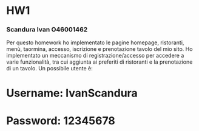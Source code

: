 # HW1
### Scandura Ivan O46001462

Per questo homework ho implementato le pagine homepage, ristoranti, menù, taormina, accesso, iscrizione e prenotazione tavolo del mio sito. 
Ho implementato un meccanismo di registrazione/accesso per accedere a varie funzionalità, tra cui aggiunta ai preferiti di ristoranti e la prenotazione di un tavolo.
Un possibile utente è: 
# Username: IvanScandura
# Password: 12345678
